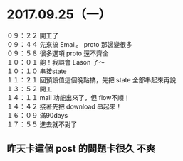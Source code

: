 # 2017.09.25（一）

０９：２２ 開工了  
０９：４４ 先來搞 Email。 proto 那邊變很多  
０９：５８ 很多選項 proto 還不齊全  
１０：０１ 齁！我誤會 Eason 了～  
１０：１０ 串接state  
１１：２１ 回預設值這個晚點搞，先把 state 全部串起來再說  
１３：５２ 開工  
１４：１１ mail 功能出來了，但 flow不順！  
１４：４２ 接著先把 download 串起來！  
１６：０９ 滿90days  
１７：５５ 進去就不對了  

## 昨天卡這個 post 的問題卡很久 不爽
